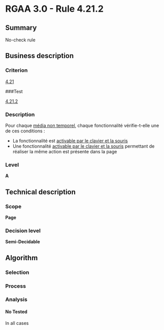 # RGAA 3.0 -  Rule 4.21.2

## Summary

No-check rule

## Business description

### Criterion

[4.21](http://disic.github.io/rgaa_referentiel_en/RGAA3.0_Criteria_English_version_v1.html#crit-4-21)

###Test

[4.21.2](http://disic.github.io/rgaa_referentiel_en/RGAA3.0_Criteria_English_version_v1.html#test-4-21-2)

### Description

Pour chaque <a href="http://references.modernisation.gouv.fr/referentiel-technique-0#mMediaNoTemp">m&eacute;dia non temporel</a>, chaque fonctionnalit&eacute; v&eacute;rifie-t-elle une de ces conditions : 
 
 * La fonctionnalit&eacute; est <a href="http://references.modernisation.gouv.fr/referentiel-technique-0#mAAClavierSouris">activable par le clavier et la souris</a> 
 * Une fonctionnalit&eacute; <a href="http://references.modernisation.gouv.fr/referentiel-technique-0#mAAClavierSouris">activable par le clavier et la souris</a> permettant de r&eacute;aliser la m&ecirc;me action est pr&eacute;sente dans la page 


### Level

**A**

## Technical description

### Scope

**Page**

### Decision level

**Semi-Decidable**

## Algorithm

### Selection

### Process

### Analysis

#### No Tested 

In all cases
